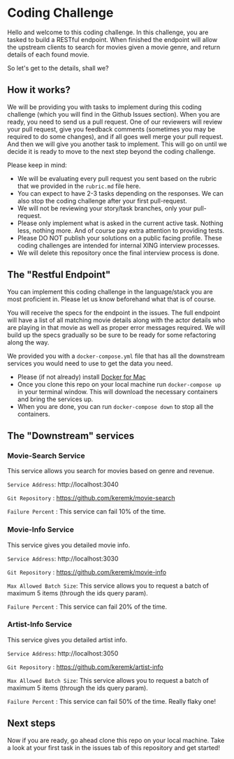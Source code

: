 # Coding Challenge

Hello and welcome to this coding challenge. In this challenge, you are tasked to build a RESTful endpoint. When finished the endpoint will allow the upstream clients to search for movies given a movie genre, and return details of each found movie.

So let's get to the details, shall we?

## How it works?

We will be providing you with tasks to implement during this coding challenge (which you will find in the Github Issues section). When you are ready, you need to send us a pull request. One of our reviewers will review your pull request, give you feedback comments (sometimes you may be required to do some changes), and if all goes well merge your pull request. And then we will give you another task to implement. This will go on until we decide it is ready to move to the next step beyond the coding challenge. 

Please keep in mind:

* We will be evaluating every pull request you sent based on the rubric that we provided in the `rubric.md` file here.
* You can expect to have 2-3 tasks depending on the responses. We can also stop the coding challenge after your first pull-request.
* We will not be reviewing your story/task branches, only your pull-request.
* Please only implement what is asked in the current active task. Nothing less, nothing more. And of course pay extra attention to providing tests.
* Please DO NOT publish your solutions on a public facing profile. These coding challenges are intended for internal XING interview processes.
* We will delete this repository once the final interview process is done.

## The "Restful Endpoint"

You can implement this coding challenge in the language/stack you are most proficient in. Please let us know beforehand what that is of course. 

You will receive the specs for the endpoint in the issues. The full endpoint will have a list of all matching movie details along with the actor details who are playing in that movie as well as proper error messages required. We will build up the specs gradually so be sure to be ready for some refactoring along the way.

We provided you with a `docker-compose.yml` file that has all the downstream services you would need to use to get the data you need.

* Please (if not already) install [Docker for Mac](https://docs.docker.com/docker-for-mac/install/)
* Once you clone this repo on your local machine run `docker-compose up` in your terminal window. This will download the necessary containers and bring the services up.
* When you are done, you can run `docker-compose down` to stop all the containers.

## The "Downstream" services

### Movie-Search Service
This service allows you search for movies based on genre and revenue.

`Service Address`: http://localhost:3040

`Git Repository` : https://github.com/keremk/movie-search

`Failure Percent` : This service can fail 10% of the time.

### Movie-Info Service
This service gives you detailed movie info.

`Service Address`: http://localhost:3030

`Git Repository` : https://github.com/keremk/movie-info

`Max Allowed Batch Size`: This service allows you to request a batch of maximum 5 items (through the ids query param). 

`Failure Percent` : This service can fail 20% of the time.

### Artist-Info Service
This service gives you detailed artist info.

`Service Address`: http://localhost:3050

`Git Repository` : https://github.com/keremk/artist-info

`Max Allowed Batch Size`: This service allows you to request a batch of maximum 5 items (through the ids query param). 

`Failure Percent` : This service can fail 50% of the time. Really flaky one!

## Next steps

Now if you are ready, go ahead clone this repo on your local machine. Take a look at your first task in the issues tab of this repository and get started!